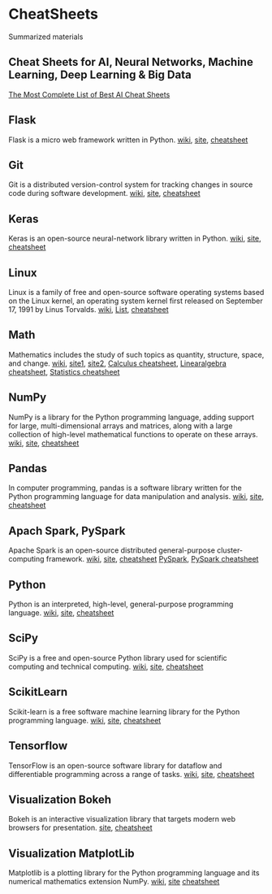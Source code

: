 # CheatSheets
Summarized materials

## Cheat Sheets for AI, Neural Networks, Machine Learning, Deep Learning & Big Data
[The Most Complete List of Best AI Cheat Sheets](https://becominghuman.ai/cheat-sheets-for-ai-neural-networks-machine-learning-deep-learning-big-data-678c51b4b463)

## Flask
Flask is a micro web framework written in Python. 
[wiki](https://en.wikipedia.org/wiki/Flask_(web_framework)), [site](http://flask.pocoo.org), [cheatsheet](https://s3.us-east-2.amazonaws.com/prettyprinted/flask_cheatsheet.pdf)

## Git
Git is a distributed version-control system for tracking changes in source code during software development.
[wiki](https://en.wikipedia.org/wiki/Git), [site](https://git-scm.com/), [cheatsheet](https://services.github.com/on-demand/downloads/github-git-cheat-sheet.pdf)

## Keras
Keras is an open-source neural-network library written in Python.
[wiki](https://en.wikipedia.org/wiki/Keras), [site](https://keras.io/), [cheatsheet](https://ugoproto.github.io/ugo_r_doc/keras.pdf)

## Linux
Linux is a family of free and open-source software operating systems based on the Linux kernel, an operating system kernel first released on September 17, 1991 by Linus Torvalds.
[wiki](https://en.wikipedia.org/wiki/Linux), [List](https://en.wikipedia.org/wiki/List_of_Linux_distributions), [cheatsheet](https://appletree.or.kr/quick_reference_cards/Unix-Linux/Linux%20Command%20Line%20Cheat%20Sheet.pdf)

## Math
Mathematics includes the study of such topics as quantity, structure, space, and change.
[wiki](https://en.wikipedia.org/wiki/Mathematics), [site1](http://www.math.com/), [site2](https://www.khanacademy.org/), [Calculus cheatsheet](http://tutorial.math.lamar.edu/pdf/Calculus_Cheat_Sheet_All.pdf), [Linearalgebra cheatsheet](https://www.souravsengupta.com/cds2016/lectures/Savov_Notes.pdf), [Statistics cheatsheet](http://web.mit.edu/~csvoss/Public/usabo/stats_handout.pdf)

## NumPy
NumPy is a library for the Python programming language, adding support for large, multi-dimensional arrays and matrices, along with a large collection of high-level mathematical functions to operate on these arrays.
[wiki](https://en.wikipedia.org/wiki/NumPy), [site](http://www.numpy.org/), [cheatsheet](https://s3.amazonaws.com/assets.datacamp.com/blog_assets/Numpy_Python_Cheat_Sheet.pdf)

## Pandas
In computer programming, pandas is a software library written for the Python programming language for data manipulation and analysis.
[wiki](https://en.wikipedia.org/wiki/Pandas_(software)), [site](https://pandas.pydata.org/), [cheatsheet](https://pandas.pydata.org/Pandas_Cheat_Sheet.pdf)

## Apach Spark, PySpark
Apache Spark is an open-source distributed general-purpose cluster-computing framework.
[wiki](https://en.wikipedia.org/wiki/Apache_Spark), [site](https://spark.apache.org/), [cheatsheet](https://mas-dse.github.io/DSE230/docs/Spark%20Cheat-Sheets%20(DZone).pdf)
[PySpark](https://spark.apache.org/docs/latest/api/python/index.html), [PySpark cheatsheet](https://s3.amazonaws.com/assets.datacamp.com/blog_assets/PySpark_SQL_Cheat_Sheet_Python.pdf)

## Python
Python is an interpreted, high-level, general-purpose programming language.
[wiki](https://en.wikipedia.org/wiki/Python_(programming_language)), [site](https://www.python.org/), [cheatsheet](https://s3.amazonaws.com/assets.datacamp.com/blog_assets/PythonForDataScience.pdf)

## SciPy
SciPy is a free and open-source Python library used for scientific computing and technical computing.
[wiki](https://en.wikipedia.org/wiki/SciPy), [site](https://www.scipy.org/), [cheatsheet](https://s3.amazonaws.com/assets.datacamp.com/blog_assets/Python_SciPy_Cheat_Sheet_Linear_Algebra.pdf)

## ScikitLearn
Scikit-learn is a free software machine learning library for the Python programming language.
[wiki](https://en.wikipedia.org/wiki/Scikit-learn), [site](https://scikit-learn.org/), [cheatsheet](https://s3.amazonaws.com/assets.datacamp.com/blog_assets/Scikit_Learn_Cheat_Sheet_Python.pdf)

## Tensorflow
TensorFlow is an open-source software library for dataflow and differentiable programming across a range of tasks.
[wiki](https://en.wikipedia.org/wiki/TensorFlow), [site](https://www.tensorflow.org/), [cheatsheet](https://cdn-images-1.medium.com/max/1000/1*dtOZSuYDonyyBvEULpJALw.png)

## Visualization Bokeh
Bokeh is an interactive visualization library that targets modern web browsers for presentation.
[site](https://bokeh.pydata.org/en/latest/), [cheatsheet](https://s3.amazonaws.com/assets.datacamp.com/blog_assets/Python_Bokeh_Cheat_Sheet.pdf)

## Visualization MatplotLib
Matplotlib is a plotting library for the Python programming language and its numerical mathematics extension NumPy.
[wiki](https://en.wikipedia.org/wiki/Matplotlib), [site](https://matplotlib.org/)
[cheatsheet](https://s3.amazonaws.com/assets.datacamp.com/blog_assets/Python_Matplotlib_Cheat_Sheet.pdf)
